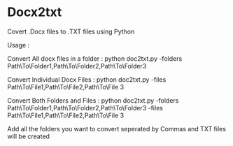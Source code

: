 # Docx2txt
Covert .Docx files to .TXT files using Python

Usage : 

  Convert All docx files in a folder : python doc2txt.py -folders Path\To\Folder1,Path\To\Folder2,Path\To\Folder3
  
  Convert Individual Docx Files : python doc2txt.py -files Path\To\File1,Path\To\File2,Path\To\File 3
  
  Convert Both Folders and Files : python doc2txt.py -folders Path\To\Folder1,Path\To\Folder2,Path\To\Folder3 -files Path\To\File1,Path\To\File2,Path\To\File 3

Add all the folders you want to convert seperated by Commas and TXT files will be created
